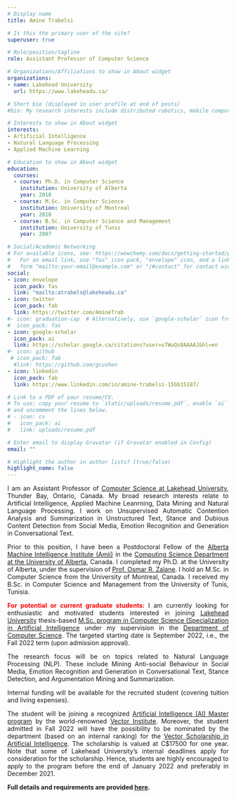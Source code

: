 ```yaml
---
# Display name
title: Amine Trabelsi

# Is this the primary user of the site?
superuser: true

# Role/position/tagline
role: Assistant Professor of Computer Science

# Organizations/Affiliations to show in About widget
organizations:
- name: Lakehead University
  url: https://www.lakeheadu.ca/

# Short bio (displayed in user profile at end of posts)
#bio: My research interests include distributed robotics, mobile computing and programmable matter.

# Interests to show in About widget
interests:
- Artificial Intelligence
- Natural Language Processing
- Applied Machine Learning

# Education to show in About widget
education:
  courses:
  - course: Ph.D. in Computer Science
    institution: University of Alberta
    year: 2018
  - course: M.Sc. in Computer Science
    institution: University of Montreal
    year: 2010
  - course: B.Sc. in Computer Science and Management
    institution: University of Tunis
    year: 2007

# Social/Academic Networking
# For available icons, see: https://wowchemy.com/docs/getting-started/page-builder/#icons
#   For an email link, use "fas" icon pack, "envelope" icon, and a link in the
#   form "mailto:your-email@example.com" or "/#contact" for contact widget.
social:
- icon: envelope
  icon_pack: fas
  link: "mailto:atrabels@lakeheadu.ca"
- icon: twitter
  icon_pack: fab
  link: https://twitter.com/AmineTrab
#- icon: graduation-cap  # Alternatively, use `google-scholar` icon from `ai` icon pack
#  icon_pack: fas
- icon: google-scholar      
  icon_pack: ai
  link: https://scholar.google.ca/citations?user=s7WuQs8AAAAJ&hl=en
#- icon: github
 # icon_pack: fab
  #link: https://github.com/gcushen
- icon: linkedin
  icon_pack: fab
  link: https://www.linkedin.com/in/amine-trabelsi-15bb15187/

# Link to a PDF of your resume/CV.
# To use: copy your resume to `static/uploads/resume.pdf`, enable `ai` icons in `params.toml`, 
# and uncomment the lines below.
# - icon: cv
#   icon_pack: ai
#   link: uploads/resume.pdf

# Enter email to display Gravatar (if Gravatar enabled in Config)
email: ""

# Highlight the author in author lists? (true/false)
highlight_name: false
---
```

<div style="text-align: justify"> 

I am an Assistant Professor of [Computer Science at Lakehead University](https://www.lakeheadu.ca/programs/undergraduate-programs/computer-science), Thunder Bay, Ontario, Canada. My broad research interests relate to Artificial Intelligence, Applied Machine Leanrning, Data Mining and Natural Language Processing. I work on Unsupervised Automatic Contention Analysis and Summarization in Unstructured Text, Stance and Dubious Content Detection from Social Media, Emotion Recognition and Generation in Conversational Text.   

Prior to this position, I have been a Postdoctoral Fellow of the [Alberta Machine Intelligence Institute (Amii)](https://www.amii.ca/)   in the [Computing Science Department at the University of Alberta](https://www.ualberta.ca/computing-science/index.html), Canada. I completed my Ph.D. at the University of Alberta, under the supervision of [Prof. Osmar R. Zaïane](https://webdocs.cs.ualberta.ca/~zaiane/).
I hold an M.Sc. in Computer Science from the University of Montreal, Canada. I received my B.Sc. in Computer Science and Management from the University of Tunis, Tunisia.

<span style="color:red">**For potential or current graduate students:**</span> I am currently looking for enthusiastic and motivated students interested in joining [Lakehead University](https://www.lakeheadu.ca/) thesis-based [M.Sc. program in Computer Science (Specialization in Artificial Intelligence](https://www.lakeheadu.ca/programs/graduate/programs/masters/computer-science) under my supervision in the [Department of Computer Science](https://www.lakeheadu.ca/programs/undergraduate-programs/computer-science). The targeted starting date is September 2022, i.e., the Fall 2022 term (upon admission approval). 
 
The research focus will be on topics related to Natural Language Processing (NLP). These include Mining Anti-social Behaviour in Social Media, Emotion Recognition and Generation in Conversational Text, Stance Detection, and Argumentation Mining and Summarization.
 
Internal funding will be available for the recruited student (covering tuition and living expenses).
 
The student will be joining a recognized [Artificial Intelligence (AI) Master program](https://vectorinstitute.ai/aimasters/#vector-recognized-ai-masters-programs) by the world-renowned [Vector Institute](https://vectorinstitute.ai/). Moreover, the student admitted in Fall 2022 will have the possibility to be nominated by the department (based on an internal ranking) for the [Vector Scholarship in Artificial Intelligence](https://vectorinstitute.ai/scholarship/). The scholarship is valued at C$17500 for one year. Note that some of Lakehead University’s internal deadlines apply for consideration for the scholarship. Hence, students are highly encouraged to apply to the program before the end of January 2022 and preferably in December 2021.
 
**Full details and requirements are provided [here](https://drive.google.com/file/d/1ZR60RVyhqmfENMUvdYN0ogHUXxRVAZzf/view?usp=sharing).**</div> 


[comment]: <>  ({{ interested to working with me, please send me your C.V. and a cover letter describing your background and potential interest to my research area.}})

[comment]: <>  ({{< icon name="download" pack="fas" >}} Download my {{< staticref "uploads/demo_resume.pdf" "newtab" >}}resumé{{< /staticref >}}.)
